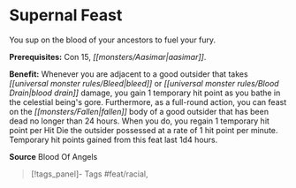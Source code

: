 ﻿---
cssclass: [feats]

---
# Supernal Feast

You sup on the blood of your ancestors to fuel your fury.

**Prerequisites:** Con 15, _[[monsters/Aasimar|aasimar]]_.

**Benefit:** Whenever you are adjacent to a good outsider that takes _[[universal monster rules/Bleed|bleed]]_ or _[[universal monster rules/Blood Drain|blood drain]]_ damage, you gain 1 temporary hit point as you bathe in the celestial being's gore. Furthermore, as a full-round action, you can feast on the _[[monsters/Fallen|fallen]]_ body of a good outsider that has been dead no longer than 24 hours. When you do, you regain 1 temporary hit point per Hit Die the outsider possessed at a rate of 1 hit point per minute. Temporary hit points gained from this feat last 1d4 hours.

**Source** Blood Of Angels
>[!tags_panel]- Tags
> #feat/racial, 